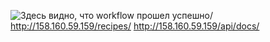 
![Здесь видно, что workflow прошел успешно](https://github.com/yanastasya/foodgram-project-react/actions/workflows/main.yml/badge.svg)/
http://158.160.59.159/recipes/
http://158.160.59.159/api/docs/
